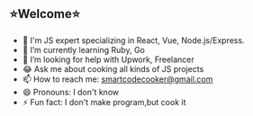 ##     ⭐Welcome⭐

- 🥇 I'm JS expert specializing in React, Vue, Node.js/Express.
- 🌱 I’m currently learning Ruby, Go
- 🤔 I’m looking for help with Upwork, Freelancer
- 😂 Ask me about cooking all kinds of JS projects
- 📫 How to reach me: smartcodecooker@gmail.com
- 😄 Pronouns: I don't know
- ⚡ Fun fact: I don't make program,but cook it
